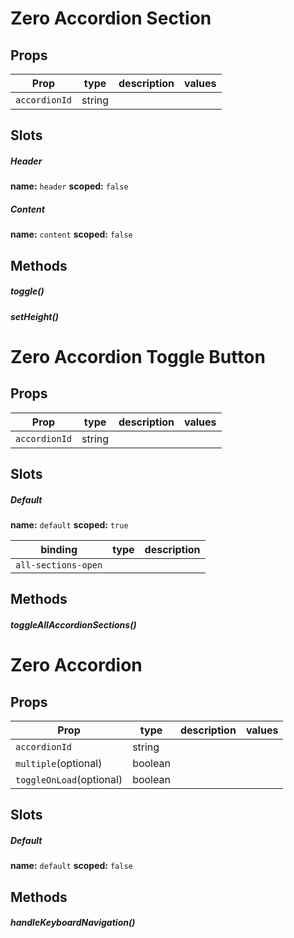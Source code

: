 
# Zero Accordion Section




## Props

| Prop | type | description | values |
| ---- | ---- | ----------- | ------ |
| `accordionId` | string |  |  |

## Slots

##### Header


**name:** `header`  **scoped:** `false`

##### Content


**name:** `content`  **scoped:** `false`

## Methods

##### toggle()

##### setHeight()

# Zero Accordion Toggle Button




## Props

| Prop | type | description | values |
| ---- | ---- | ----------- | ------ |
| `accordionId` | string |  |  |

## Slots

##### Default


**name:** `default`  **scoped:** `true`

| binding | type | description |
| ------- | ---- | ----------- |
| `all-sections-open` |  |  |

## Methods

##### toggleAllAccordionSections()

# Zero Accordion




## Props

| Prop | type | description | values |
| ---- | ---- | ----------- | ------ |
| `accordionId` | string |  |  |
| `multiple`<span>(optional)</span> | boolean |  |  |
| `toggleOnLoad`<span>(optional)</span> | boolean |  |  |

## Slots

##### Default


**name:** `default`  **scoped:** `false`

## Methods

##### handleKeyboardNavigation()
